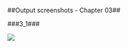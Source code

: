 ##Output screenshots - Chapter 03##

###3_1###

![](https://github.com/PytLab/C-Primer-Plus/blob/master/ch03/3_1_out.gif)
